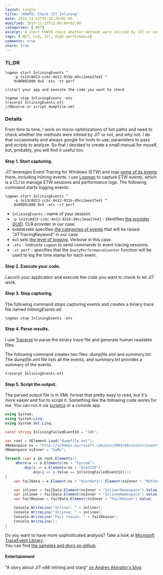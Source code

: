 ```yaml
---
layout: single
title: "HOWTO: Check JIT Inlining"
date: 2015-11-21T15:33:28+02:00
modified: 2015-11-23T12:06:00+02:00
categories: [.NET]
excerpt: A short HOWTO check whether methods were inlined by JIT or not, and why not.
tags: [.NET, CLR, JIT, High-performance]
comments: true
share: true
---
```


### TL;DR

```
logman start InliningEvents ^
    -p {e13c0d23-ccbc-4e12-931b-d9cc2eee27e4} ^
    0x00001000 0x5 -ets -ct perf

//start your app and execute the code you want to check

logman stop InliningEvents -ets
tracerpt InliningEvents.etl
//Observe or script dumpfile.xml
```

### Details

From time to time, I work on micro-optimizations of hot paths and need to check whether the methods were inlined by JIT or not, and why not.
I do that occasionally and always google for tools to use, parameters to pass and scripts to analyze. So that I decided to create a small manual for myself, but, probably, you will find it useful too.

#### Step 1. Start capturing.
JIT leverages Event Tracing for Windows (ETW) and logs [some of its events][msdn-jitevents] there, including Inlining events. I use [Logman][technet-logman] to capture ETW events, which is a CLI to manage ETW sessions and performance logs. The following command starts logging events:

```
logman start InliningEvents ^
    -p {e13c0d23-ccbc-4e12-931b-d9cc2eee27e4} ^
    0x00001000 0x5 -ets -ct perf
```

* `InliningEvents` - name of your session.  
* `-p {e13c0d23-ccbc-4e12-931b-d9cc2eee27e4}` - identifies [the provider GUID][msdn-providers]. CLR provider in our case.  
* `0x00001000` specifies [the categories of events][msdn-etwkeywords] that will be raised. "JITTracingKeyword" in our case.  
* `0x5` sets [the level of logging][msdn-eventslevel]. Verbose in this case.  
* `-ets` - instructs `Logman` to send commands to event tracing sessions.  
* `-ct perf` - specifies that the `QueryPerformanceCounter` function will be used to log the time stamp for each event.  

#### Step 2. Execute your code.
Launch your application and execute the code you want to check to let JIT work.

#### Step 3. Stop capturing.
The following command stops capturing events and creates a binary trace file named _InliningEvents.etl_.

```
logman stop InliningEvents -ets
```

#### Step 4. Parse results.
I use [Tracerpt][technet-tracerpt] to parse the binary trace file and generate human readable files.

The following command creates two files: _dumpfile.xml_ and _summary.txt_. The _dumpfile.xml_ file lists all the events, and _summary.txt_ provides a summary of the events.

```
tracerpt InliningEvents.etl
```

#### Step 5. Script the output.

The parsed output file is in XML format that pretty easy to read, but it's more easier and fun to script it. Something like the following code works for me. You can run it via [scriptcs][scriptcs] or a console app.  

```csharp
using System;
using System.Linq;
using System.Xml.Linq;

const string InliningFailedEventId = "186";

var root = XElement.Load("dumpfile.xml");
XNamespace ns = "http://schemas.microsoft.com/win/2004/08/events/event";
XNamespace nsInner = "myNs";

foreach (var e in root.Elements()
    .Where(e => e.Elements(ns + "System")
        .Any(s => s.Elements(ns + "EventID")
            .Any(i => i.Value == InliningFailedEventId))))
{
    var failData = e.Element(ns + "UserData").Element(nsInner + "MethodJitInliningFailed");

    var inliner = failData.Element(nsInner + "InlinerNamespace").Value + failData.Element(nsInner + "InlinerName").Value;
    var inlinee = failData.Element(nsInner + "InlineeNamespace").Value + failData.Element(nsInner + "InlineeName").Value;
    var failReason = failData.Element(nsInner + "FailReason").Value;

    Console.WriteLine("Inliner: " + inliner);
    Console.WriteLine("Inlinee: " + inlinee);
    Console.WriteLine("Fail reason: " + failReason);
    Console.WriteLine();
}
```

Do you want to have more sophisticated analysis? Take a look at [Microsoft TraceEvent Library][nuget-traceevent].  
You can find [the samples and docs on github][github-traceevent].


#### Entertainment

"A story about JIT-x86 inlining and starg" [on Andrey Akinshin's blog][story]



  [msdn-jitevents]: https://msdn.microsoft.com/library/ff356158(v=vs.100).aspx
  [technet-logman]: https://technet.microsoft.com/en-us/library/cc753820.aspx
  [msdn-etwkeywords]: https://msdn.microsoft.com/en-us/library/ff357720(v=vs.100).aspx
  [msdn-eventslevel]: https://msdn.microsoft.com/en-us/library/ff357720(v=vs.100).aspx#Anchor_1
  [technet-tracerpt]: https://technet.microsoft.com/en-us/library/cc732700.aspx
  [msdn-providers]: https://msdn.microsoft.com/en-us/library/ff357718(v=vs.100).aspx
  [scriptcs]: http://scriptcs.net/
  [story]: http://aakinshin.net/en/blog/dotnet/inlining-and-starg/
  [nuget-traceevent]: https://www.nuget.org/packages/Microsoft.Diagnostics.Tracing.TraceEvent/
  [github-traceevent]: https://github.com/Microsoft/dotnetsamples/blob/master/Microsoft.Diagnostics.Tracing/TraceEvent/docs/TraceEvent.md
